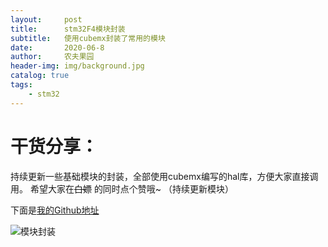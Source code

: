```yaml
---
layout:     post
title:      stm32F4模块封装 
subtitle:   使用cubemx封装了常用的模块 
date:       2020-06-8
author:     农夫果园
header-img: img/background.jpg
catalog: true
tags:
    - stm32
---
```


# 干货分享：
持续更新一些基础模块的封装，全部使用cubemx编写的hal库，方便大家直接调用。
希望大家在~~白嫖~~ 的同时点个赞哦~   （持续更新模块）

下面是[我的Github地址](https://github.com/name-longming/stm32F407)

![模块封装](https://img-blog.csdnimg.cn/20200608214016171.png?x-oss-process=image/watermark,type_ZmFuZ3poZW5naGVpdGk,shadow_10,text_aHR0cHM6Ly9ibG9nLmNzZG4ubmV0L25hbWVfbG9uZ21pbmc=,size_16,color_FFFFFF,t_70)





